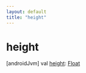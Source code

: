 ```yaml
---
layout: default
title: "height"
---
```


# height

[androidJvm]
val [height](height.md): [Float](https://kotlinlang.org/api/core/kotlin-stdlib/kotlin/-float/index.html)